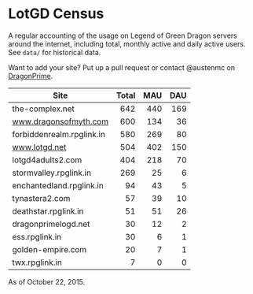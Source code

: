 # LotGD Census
A regular accounting of the usage on Legend of Green Dragon servers around the internet, including total, monthly active and daily active users. See `data/` for historical data.

Want to add your site? Put up a pull request or contact @austenmc on [DragonPrime](http://dragonprime.net).


Site | Total | MAU | DAU
--- | ---:| ---:| ---:
the-complex.net|642|440|169
www.dragonsofmyth.com|600|134|36
forbiddenrealm.rpglink.in|580|269|80
www.lotgd.net|504|402|150
lotgd4adults2.com|404|218|70
stormvalley.rpglink.in|269|25|6
enchantedland.rpglink.in|94|43|5
tynastera2.com|57|39|10
deathstar.rpglink.in|51|51|26
dragonprimelogd.net|30|12|2
ess.rpglink.in|30|6|1
golden-empire.com|20|7|1
twx.rpglink.in|7|0|0

As of October 22, 2015.
